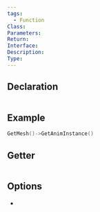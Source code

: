 ```yaml
---
tags:
  - Function
Class: 
Parameters: 
Return: 
Interface: 
Description: 
Type:
---
```


## Declaration

```cpp
```

## Example

```cpp
GetMesh()->GetAnimInstance()
```

## Getter

```cpp
```

## Options
- 